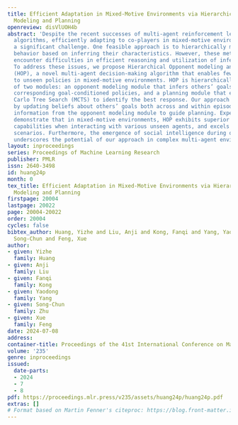 ```yaml
---
title: Efficient Adaptation in Mixed-Motive Environments via Hierarchical Opponent
  Modeling and Planning
openreview: disVlUOH4b
abstract: 'Despite the recent successes of multi-agent reinforcement learning (MARL)
  algorithms, efficiently adapting to co-players in mixed-motive environments remains
  a significant challenge. One feasible approach is to hierarchically model co-players’
  behavior based on inferring their characteristics. However, these methods often
  encounter difficulties in efficient reasoning and utilization of inferred information.
  To address these issues, we propose Hierarchical Opponent modeling and Planning
  (HOP), a novel multi-agent decision-making algorithm that enables few-shot adaptation
  to unseen policies in mixed-motive environments. HOP is hierarchically composed
  of two modules: an opponent modeling module that infers others’ goals and learns
  corresponding goal-conditioned policies, and a planning module that employs Monte
  Carlo Tree Search (MCTS) to identify the best response. Our approach improves efficiency
  by updating beliefs about others’ goals both across and within episodes and by using
  information from the opponent modeling module to guide planning. Experimental results
  demonstrate that in mixed-motive environments, HOP exhibits superior few-shot adaptation
  capabilities when interacting with various unseen agents, and excels in self-play
  scenarios. Furthermore, the emergence of social intelligence during our experiments
  underscores the potential of our approach in complex multi-agent environments.'
layout: inproceedings
series: Proceedings of Machine Learning Research
publisher: PMLR
issn: 2640-3498
id: huang24p
month: 0
tex_title: Efficient Adaptation in Mixed-Motive Environments via Hierarchical Opponent
  Modeling and Planning
firstpage: 20004
lastpage: 20022
page: 20004-20022
order: 20004
cycles: false
bibtex_author: Huang, Yizhe and Liu, Anji and Kong, Fanqi and Yang, Yaodong and Zhu,
  Song-Chun and Feng, Xue
author:
- given: Yizhe
  family: Huang
- given: Anji
  family: Liu
- given: Fanqi
  family: Kong
- given: Yaodong
  family: Yang
- given: Song-Chun
  family: Zhu
- given: Xue
  family: Feng
date: 2024-07-08
address:
container-title: Proceedings of the 41st International Conference on Machine Learning
volume: '235'
genre: inproceedings
issued:
  date-parts:
  - 2024
  - 7
  - 8
pdf: https://proceedings.mlr.press/v235/assets/huang24p/huang24p.pdf
extras: []
# Format based on Martin Fenner's citeproc: https://blog.front-matter.io/posts/citeproc-yaml-for-bibliographies/
---
```

